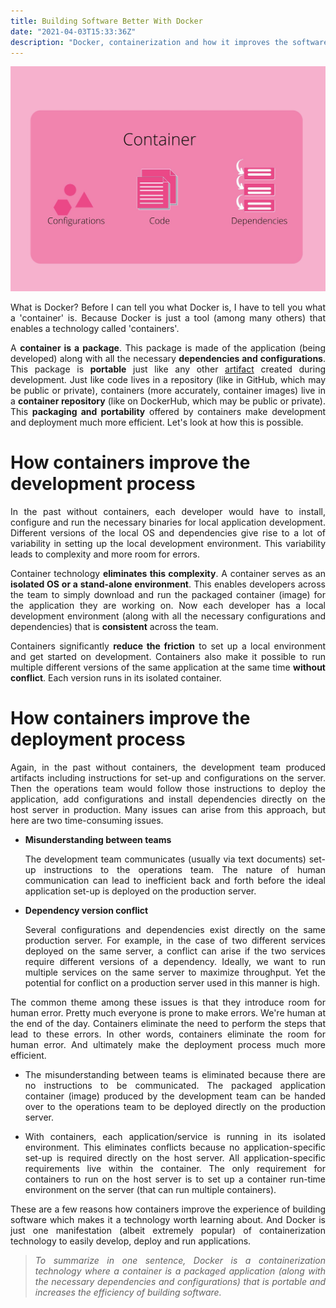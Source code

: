 ```yaml
---
title: Building Software Better With Docker
date: "2021-04-03T15:33:36Z"
description: "Docker, containerization and how it improves the software development experience."
---
```


<style>
markdown p {
text-align: justify
}
</style>
<markdown>

![Container](./Container.jpg)

What is Docker? Before I can tell you what Docker is, I have to tell you what a 'container' is. Because Docker is just a tool (among many others) that enables a technology called 'containers'.

A **container is a package**. This package is made of the application (being developed) along with all the necessary **dependencies and configurations**. This package is **portable** just like any other [artifact](https://softwareengineering.stackexchange.com/a/106474) created during development. Just like code lives in a repository (like in GitHub, which may be public or private), containers (more accurately, container images) live in a **container repository** (like on DockerHub, which may be public or private). This **packaging and portability** offered by containers make development and deployment much more efficient. Let's look at how this is possible.

# How containers improve the development process

In the past without containers, each developer would have to install, configure and run the necessary binaries for local application development. Different versions of the local OS and dependencies give rise to a lot of variability in setting up the local development environment. This variability leads to complexity and more room for errors. 

Container technology **eliminates this complexity**. A container serves as an **isolated OS or a stand-alone environment**. This enables developers across the team to simply download and run the packaged container (image) for the application they are working on. Now each developer has a local development environment (along with all the necessary configurations and dependencies) that is **consistent** across the team. 

Containers significantly **reduce the friction** to set up a local environment and get started on development. Containers also make it possible to run multiple different versions of the same application at the same time **without conflict**. Each version runs in its isolated container.

# How containers improve the deployment process

Again, in the past without containers, the development team produced artifacts including instructions for set-up and configurations on the server. Then the operations team would follow those instructions to deploy the application, add configurations and install dependencies directly on the host server in production. Many issues can arise from this approach, but here are two time-consuming issues.

* **Misunderstanding between teams**

    The development team communicates (usually via text documents) set-up instructions to the operations team. The nature of human communication can lead to inefficient back and forth before the ideal application set-up is deployed on the production server.

* **Dependency version conflict**

    Several configurations and dependencies exist directly on the same production server. For example, in the case of two different services deployed on the same server, a conflict can arise if the two services require different versions of a dependency. Ideally, we want to run multiple services on the same server to maximize throughput. Yet the potential for conflict on a production server used in this manner is high.


The common theme among these issues is that they introduce room for human error. Pretty much everyone is prone to make errors. We're human at the end of the day. Containers eliminate the need to perform the steps that lead to these errors. In other words, containers eliminate the room for human error. And ultimately make the deployment process much more efficient. 

* The misunderstanding between teams is eliminated because there are no instructions to be communicated. The packaged application container (image) produced by the development team can be handed over to the operations team to be deployed directly on the production server. 

* With containers, each application/service is running in its isolated environment. This eliminates conflicts because no application-specific set-up is required directly on the host server. All application-specific requirements live within the container. The only requirement for containers to run on the host server is to set up a container run-time environment on the server (that can run multiple containers).

These are a few reasons how containers improve the experience of building software which makes it a technology worth learning about. And Docker is just one manifestation (albeit extremely popular) of containerization technology to easily develop, deploy and run applications.

> *To summarize in one sentence, Docker is a containerization technology where a container is a packaged application (along with the necessary dependencies and configurations) that is portable and increases the efficiency of building software.*

</markdown>